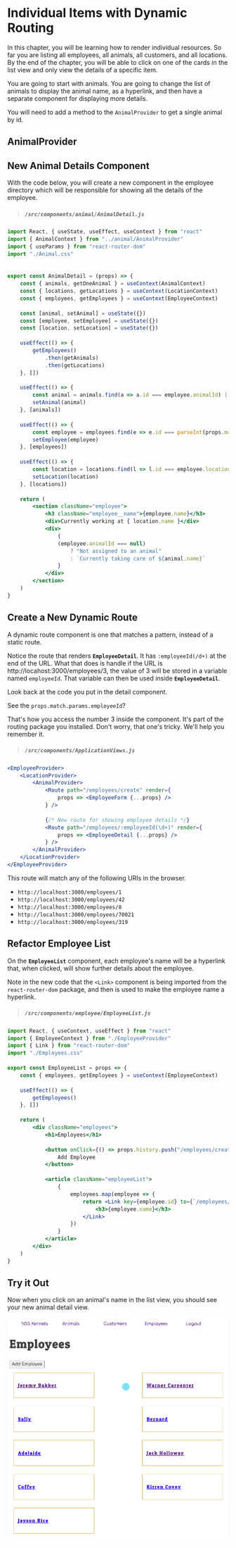# Individual Items with Dynamic Routing

In this chapter, you will be learning how to render individual resources. So far you are listing all employees, all animals, all customers, and all locations. By the end of the chapter, you will be able to click on one of the cards in the list view and only view the details of a specific item.

You are going to start with animals. You are going to change the list of animals to display the animal name, as a hyperlink, and then have a separate component for displaying more details.

You will need to add a method to the `AnimalProvider` to get a single animal by id.

## AnimalProvider

## New Animal Details Component

With the code below, you will create a new component in the employee directory which will be responsible for showing all the details of the employee.


> ##### `/src/components/animal/AnimalDetail.js`

```jsx
import React, { useState, useEffect, useContext } from "react"
import { AnimalContext } from "../animal/AnimalProvider"
import { useParams } from "react-router-dom"
import "./Animal.css"


export const AnimalDetail = (props) => {
    const { animals, getOneAnimal } = useContext(AnimalContext)
    const { locations, getLocations } = useContext(LocationContext)
    const { employees, getEmployees } = useContext(EmployeeContext)

    const [animal, setAnimal] = useState({})
    const [employee, setEmployee] = useState({})
    const [location, setLocation] = useState({})

    useEffect(() => {
        getEmployees()
            .then(getAnimals)
            .then(getLocations)
    }, [])

    useEffect(() => {
        const animal = animals.find(a => a.id === employee.animalId) || {}
        setAnimal(animal)
    }, [animals])

    useEffect(() => {
        const employee = employees.find(e => e.id === parseInt(props.match.params.employeeId)) || {}
        setEmployee(employee)
    }, [employees])

    useEffect(() => {
        const location = locations.find(l => l.id === employee.locationId) || {}
        setLocation(location)
    }, [locations])

    return (
        <section className="employee">
            <h3 className="employee__name">{employee.name}</h3>
            <div>Currently working at { location.name }</div>
            <div>
                {
                (employee.animalId === null)
                    ? "Not assigned to an animal"
                    : `Currently taking care of ${animal.name}`
                }
            </div>
        </section>
    )
}
```

## Create a New Dynamic Route

A dynamic route component is one that matches a pattern, instead of a static route.

Notice the route that renders **`EmployeeDetail`**. It has `:employeeId(/d+)` at the end of the URL. What that does is handle if the URL is http://locahost:3000/employees/3, the value of 3 will be stored in a variable named `employeeId`. That variable can then be used inside **`EmployeeDetail`**.

Look back at the code you put in the detail component.

See the `props.match.params.employeeId`?

That's how you access the number 3 inside the component. It's part of the routing package you installed. Don't worry, that one's tricky. We'll help you remember it.

> ##### `/src/components/ApplicationViews.js`

```jsx
<EmployeeProvider>
    <LocationProvider>
        <AnimalProvider>
            <Route path="/employees/create" render={
                props => <EmployeeForm {...props} />
            } />

            {/* New route for showing employee details */}
            <Route path="/employees/:employeeId(\d+)" render={
                props => <EmployeeDetail {...props} />
            } />
        </AnimalProvider>
    </LocationProvider>
</EmployeeProvider>
```

This route will match any of the following URIs in the browser.

* `http://localhost:3000/employees/1`
* `http://localhost:3000/employees/42`
* `http://localhost:3000/employees/8`
* `http://localhost:3000/employees/70021`
* `http://localhost:3000/employees/319`

## Refactor Employee List

On the **`EmployeeList`** component, each employee's name will be a hyperlink that, when clicked, will show further details about the employee.

Note in the new code that the `<Link>` component is being imported from the `react-router-dom` package, and then is used to make the employee name a hyperlink.

> ##### `/src/components/employee/EmployeeList.js`

```jsx
import React, { useContext, useEffect } from "react"
import { EmployeeContext } from "./EmployeeProvider"
import { Link } from "react-router-dom"
import "./Employees.css"

export const EmployeeList = props => {
    const { employees, getEmployees } = useContext(EmployeeContext)

    useEffect(() => {
        getEmployees()
    }, [])

    return (
        <div className="employees">
            <h1>Employees</h1>

            <button onClick={() => props.history.push("/employees/create")}>
                Add Employee
            </button>

            <article className="employeeList">
                {
                    employees.map(employee => {
                        return <Link key={employee.id} to={`/employees/${employee.id}`}>
                            <h3>{employee.name}</h3>
                        </Link>
                    })
                }
            </article>
        </div>
    )
}
```

## Try it Out

Now when you click on an animal's name in the list view, you should see your new animal detail view.

![image of animal detail view](./images/employee-list-and-details.gif)

